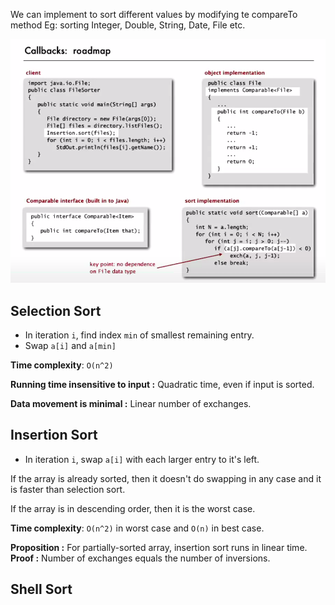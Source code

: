 We can implement to sort different values by modifying te compareTo method
Eg: sorting Integer, Double, String, Date, File etc.

![Alt text](<Screenshot from 2023-11-02 05-41-23.png>)

## Selection Sort
- In iteration `i`, find index `min` of smallest remaining entry.
- Swap `a[i]` and `a[min]`

__Time complexity__: `O(n^2)`

__Running time insensitive to input :__ Quadratic time, even if input is sorted.

__Data movement is minimal :__ Linear number of exchanges.


## Insertion Sort
- In iteration `i`, swap `a[i]` with each larger entry to it's left.

If the array is already sorted, then it doesn't do swapping in any case and it is faster than selection sort.

If the array is in descending order, then it is the worst case.

__Time complexity__: `O(n^2)` in worst case and `O(n)` in best case.

__Proposition :__ For partially-sorted array, insertion sort runs in linear time.
__Proof :__ Number of exchanges equals the number of inversions.


## Shell Sort
